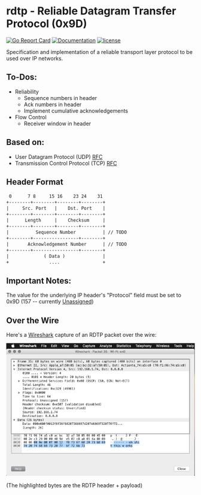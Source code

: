 # rdtp - Reliable Datagram Transfer Protocol (0x9D)

[![Go Report Card](https://goreportcard.com/badge/github.com/adrianosela/rdtp)](https://goreportcard.com/report/github.com/adrianosela/rdtp)
[![Documentation](https://godoc.org/github.com/adrianosela/rdtp?status.svg)](https://godoc.org/github.com/adrianosela/rdtp)
[![license](https://img.shields.io/github/license/adrianosela/rdtp.svg)](https://github.com/adrianosela/rdtp/blob/master/LICENSE)

Specification and implementation of a reliable transport layer protocol to be used over IP networks.

## To-Dos:
* Reliability
  * Sequence numbers in header
  * Ack numbers in header
  * Implement cumulative acknowledgements
* Flow Control
  * Receiver window in header

## Based on:
* User Datagram Protocol (UDP) [RFC](https://tools.ietf.org/html/rfc768)
* Transmission Control Protocol (TCP) [RFC](https://tools.ietf.org/html/rfc793)

## Header Format

```
 0      7 8     15 16    23 24    31
+--------+--------+--------+--------+
|     Src. Port   |    Dst. Port    |
+--------+--------+--------+--------+
|      Length     |    Checksum     |
+--------+--------+--------+--------+
|          Sequence Number          | // TODO
+--------+-----------------+--------+
|       Acknowledgement Number      | // TODO
+--------+-----------------+--------+
|             ( Data )              |
+               ....                +
```

## Important Notes: 

The value for the underlying IP header's "Protocol" field must be set to 0x9D (157 -- currently [Unassigned](https://en.wikipedia.org/wiki/List_of_IP_protocol_numbers))

## Over the Wire

Here's a [Wireshark](https://www.wireshark.org/) capture of an RDTP packet over the wire:

![](./docs/img/cap0.png)

(The highlighted bytes are the RDTP header + payload)
